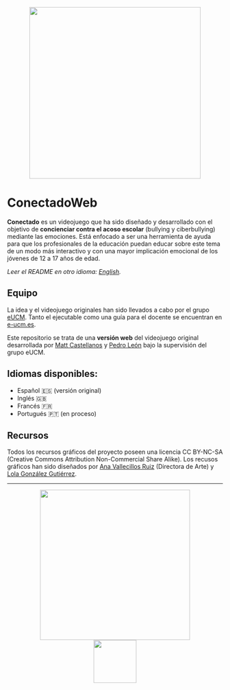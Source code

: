 <div align="center">
  <img src="https://user-images.githubusercontent.com/5657407/35525810-db5de806-0525-11e8-9481-161d44dfa78b.png" width="400" />
</div>

# ConectadoWeb
**Conectado** es un videojuego que ha sido diseñado y desarrollado con el objetivo de **concienciar contra el acoso escolar** (bullying y ciberbullying) mediante las emociones. Está enfocado a ser una herramienta de ayuda para que los profesionales de la educación puedan educar sobre este tema de un modo más interactivo y con una mayor implicación emocional de los jóvenes de 12 a 17 años de edad.

*Leer el README en otro idioma: [English](README.en.md).*

## Equipo
La idea y el videojuego originales han sido llevados a cabo por el grupo [eUCM](http://www.e-ucm.es/es/). Tanto el ejecutable como una guía para el docente se encuentran en [e-ucm.es](https://www.e-ucm.es/es/portfolio-item/conectado/). 

Este repositorio se trata de una **versión web** del videojuego original desarrollada por [Matt Castellanos](https://github.com/MattCastUCM) y [Pedro León](https://github.com/P4179) bajo la supervisión del grupo eUCM.

## Idiomas disponibles:
- Español 🇪🇸 (versión original) 
- Inglés 🇬🇧
- Francés 🇫🇷
- Portugués 🇵🇹 (en proceso)

## Recursos
Todos los recursos gráficos del proyecto poseen una licencia CC BY-NC-SA (Creative Commons Attribution Non-Commercial Share Alike). Los recusos gráficos han sido diseñados por [Ana Vallecillos Ruiz](https://nashek.artstation.com/) (Directora de Arte) y [Lola González Gutiérrez](https://www.redbubble.com/es/people/lolagonzalez/shop?asc=u).

<hr>

<div align="center">
  <div>
  <img src="https://user-images.githubusercontent.com/5657407/35525801-d3bbfcdc-0525-11e8-8869-411747382430.png" width="350" />
  </div>
  <div>
  <img src="https://user-images.githubusercontent.com/5657407/35526291-3ae51064-0527-11e8-8c49-b8710438dda7.png" width="100" />
  </div>
</div>
